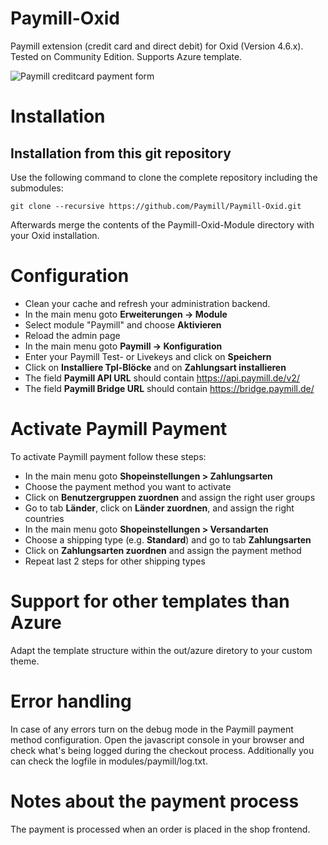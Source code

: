 Paymill-Oxid
====================

Paymill extension (credit card and direct debit) for Oxid (Version 4.6.x). Tested on Community Edition. Supports Azure template.

![Paymill creditcard payment form](https://raw.github.com/Paymill/Paymill-Oxid/master/Paymill-Oxid-Module/modules/paymill/paymill_form_de.png)

# Installation

## Installation from this git repository 

Use the following command to clone the complete repository including the submodules:
    
    git clone --recursive https://github.com/Paymill/Paymill-Oxid.git

Afterwards merge the contents of the Paymill-Oxid-Module directory with your Oxid installation. 

# Configuration

- Clean your cache and refresh your administration backend.
- In the main menu goto **Erweiterungen -> Module**
- Select module "Paymill" and choose **Aktivieren**
- Reload the admin page
- In the main menu goto **Paymill -> Konfiguration** 
- Enter your Paymill Test- or Livekeys and click on **Speichern**
- Click on **Installiere Tpl-Blöcke** and on **Zahlungsart installieren**
- The field **Paymill API URL** should contain https://api.paymill.de/v2/
- The field **Paymill Bridge URL** should contain https://bridge.paymill.de/

# Activate Paymill Payment

To activate Paymill payment follow these steps:

- In the main menu goto **Shopeinstellungen > Zahlungsarten**
- Choose the payment method you want to activate
- Click on **Benutzergruppen zuordnen** and assign the right user groups
- Go to tab **Länder**, click on **Länder zuordnen**, and assign the right countries
- In the main menu goto **Shopeinstellungen > Versandarten**
- Choose a shipping type (e.g. **Standard**) and go to tab **Zahlungsarten** 
- Click on **Zahlungsarten zuordnen** and assign the payment method
- Repeat last 2 steps for other shipping types

# Support for other templates than Azure

Adapt the template structure within the out/azure diretory to your custom theme.

# Error handling

In case of any errors turn on the debug mode in the Paymill payment method configuration. Open the javascript console in your browser and check what's being logged during the checkout process. Additionally you can check the logfile in modules/paymill/log.txt.

# Notes about the payment process

The payment is processed when an order is placed in the shop frontend.